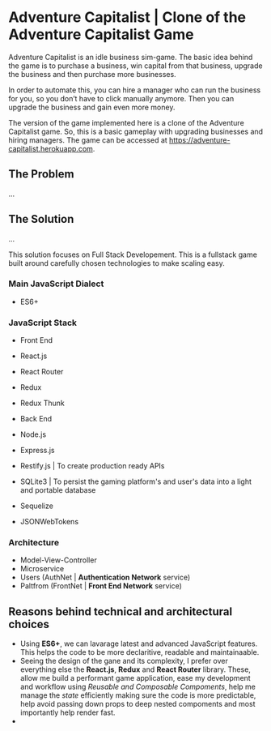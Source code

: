 # Adventure Capitalist | Clone of the Adventure Capitalist Game
Adventure Capitalist is an idle business sim-game. The basic idea behind the game is to purchase a business, win capital from that business, upgrade the business and then purchase more businesses.

In order to automate this, you can hire a manager who can run the business for you, so you don’t have to click manually anymore. Then you can upgrade the business and gain even more money.

The version of the game implemented here is a clone of the Adventure Capitalist game. So, this is a basic gameplay with upgrading businesses and hiring managers. The game can be accessed at https://adventure-capitalist.herokuapp.com.

## The Problem
...

## The Solution
...

This solution focuses on Full Stack Developement. This is a fullstack game built around carefully chosen technologies to make scaling easy.

### Main JavaScript Dialect
- ES6+

### JavaScript Stack
- Front End
 - React.js
 - React Router
 - Redux
 - Redux Thunk

- Back End
 - Node.js
 - Express.js
 - Restify.js | To create production ready APIs
 - SQLite3 | To persist the gaming platform's and user's data into a light and portable database
 - Sequelize
 - JSONWebTokens

### Architecture
- Model-View-Controller
- Microservice
 - Users (AuthNet | **Authentication Network** service)
 - Paltfrom (FrontNet | **Front End Network** service)

## Reasons behind technical and architectural choices
- Using **ES6+**, we can lavarage latest and advanced JavaScript features. This helps the code to be more declaritive, readable and maintainaable.
- Seeing the design of the gane and its complexity, I prefer over everything else the **React.js**, **Redux** and **React Router** library. These, allow me build a performant game application, ease my development and workflow using *Reusable and Composable Compoments*, help me manage the *state* efficiently making sure the code is more predictable, help avoid passing down props to deep nested compoments and most importantly help render fast.
- 